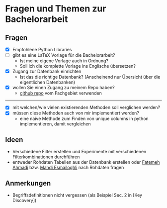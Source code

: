 <!-- LTex: enabled=false -->

# Fragen und Themen zur Bachelorarbeit

## Fragen

- [x] Empfohlene Python Libraries
- [ ] gibt es eine LaTeX Vorlage für die Bachelorarbeit?
  - Ist meine eigene Vorlage auch in Ordnung?
  - Soll ich die komplette Vorlage ins Englische übersetzen?
- [X] Zugang zur Datenbank einrichten
  - Ist das die richtige Datenbank? (Anscheinend nur Übersicht über die eigentlichen Datenbanken)
- [X] wollen Sie einen Zugang zu meinem Repo haben?
  - [github repo](https://github.com/LUH-DBS) vom Fachgebiet verwenden

---

- [X] mit welchen/wie vielen existierenden Methoden soll verglichen werden?
- [X] müssen diese Methoden auch von mir implementiert werden?
  - eine naive Methode zum Finden von unique columns in python implementieren, damit vergleichen

## Ideen

- Verschiedene Filter erstellen und Experimente mit verschiedenen Filterkombinationen durchführen
- entweder Rohdaten Tabellen aus der Datenbank erstellen oder [Fatemeh Ahmadi](mailto:ahmadi@dbs.uni-hannover.de) bzw. [Mahdi Esmailoghli](mailto:esmailoghli@dbs.uni-hannover.de) nach Rohdaten fragen

## Anmerkungen

- Begriffsdefinitionen nicht vergessen (als Beispiel Sec. 2 in [Key Discovery])

[data profiling]: https://link.springer.com/article/10.1007/s00778-015-0389-y "Profiling relational data: a survey"
[ducc]: https://www.vldb.org/pvldb/vol7/p301-heise.pdf
[metronome projekt]: https://hpi.de/naumann/projects/data-profiling-and-analytics/metanome-data-profiling.html
[DataXFormer]: https://cs.uwaterloo.ca/~ilyas/papers/AbedjanICDE16.pdf
